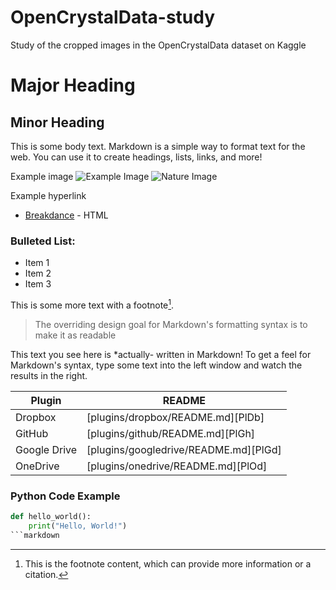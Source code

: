 # OpenCrystalData-study
Study of the cropped images in the OpenCrystalData dataset on Kaggle


# Major Heading
## Minor Heading

This is some body text. Markdown is a simple way to format text for the web. You can use it to create headings, lists, links, and more!

Example image
![Example Image](https://via.placeholder.com/150)
![Nature Image](https://images.unsplash.com/photo-1501594907351-171299ba9260)

Example hyperlink 
- [Breakdance](https://breakdance.github.io/breakdance/) - HTML

### Bulleted List:
- Item 1
- Item 2
- Item 3

This is some more text with a footnote[^1].

[^1]: This is the footnote content, which can provide more information or a citation.

> The overriding design goal for Markdown's
> formatting syntax is to make it as readable

This text you see here is *actually- written in Markdown! To get a feel
for Markdown's syntax, type some text into the left window and
watch the results in the right.

| Plugin | README |
| ------ | ------ |
| Dropbox | [plugins/dropbox/README.md][PlDb] |
| GitHub | [plugins/github/README.md][PlGh] |
| Google Drive | [plugins/googledrive/README.md][PlGd] |
| OneDrive | [plugins/onedrive/README.md][PlOd] |

### Python Code Example
```python
def hello_world():
    print("Hello, World!")
```markdown
